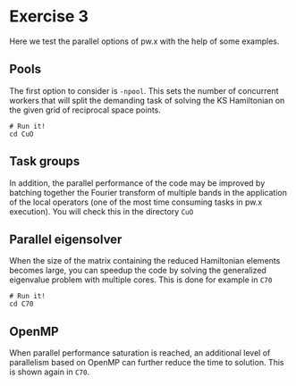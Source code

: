 # Exercise 3

Here we test the parallel options of pw.x with the help of some examples.

## Pools

The first option to consider is `-npool`. This sets the number of concurrent workers that will split the demanding task of solving the KS Hamiltonian on the given grid of reciprocal space points.

    # Run it!
    cd CuO

## Task groups

In addition, the parallel performance of the code may be improved by batching together the Fourier transform of multiple bands in the application of the local operators (one of the most time consuming tasks in pw.x execution).
You will check this in the directory `CuO`

## Parallel eigensolver

When the size of the matrix containing the reduced Hamiltonian elements becomes large, you can speedup the code by solving the generalized eigenvalue problem with multiple cores.
This is done for example in `C70`

    # Run it!
    cd C70

## OpenMP

When parallel performance saturation is reached, an additional level of parallelism based on OpenMP can further reduce the time to solution.
This is shown again in `C70`.

